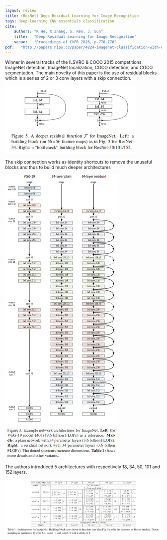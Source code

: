 ```yaml
---
layout: review
title: (ResNet) Deep Residual Learning for Image Recognition
tags: deep-learning CNN essentials classification
cite:
    authors: "K He, X Zhang, S. Ren, J. Sun"
    title:   "Deep Residual Learning for Image Recognition"
    venue:   "Proceedings of CVPR 2016, p.770-778"
pdf:   "http://papers.nips.cc/paper/4824-imagenet-classification-with-deep-convolutional-neural-networks.pdf"
---
```


 
Winner in several tracks of the ILSVRC & COCO 2015 competitions: ImageNet detection, ImageNet localization, COCO detection, and COCO segmentation.  The main novelty of this paper is the use of residual blocks which is a series of 2 or 3 conv layers with a skip connection.
 
![](/deep-learning/images/resnet/resnet2.jpg)

The skip connection works as identity shortcuts to remove the unuseful blocks and thus to build much deeper architectures

![](/deep-learning/images/resnet/resnet3.jpg)

The authors introduced 5 architectures with respectively 18, 34, 50, 101 and 152 layers.

![](/deep-learning/images/resnet/resnet.jpg)
